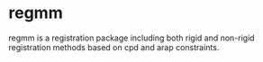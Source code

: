 # regmm #
regmm is a registration package including both rigid and non-rigid registration methods based on cpd and arap constraints.